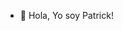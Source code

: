 - 👋 Hola, Yo soy Patrick!

<!---
jpprz7/jpprz7 is a ✨ special ✨ repository because its `README.md` (this file) appears on your GitHub profile.
You can click the Preview link to take a look at your changes.
--->
